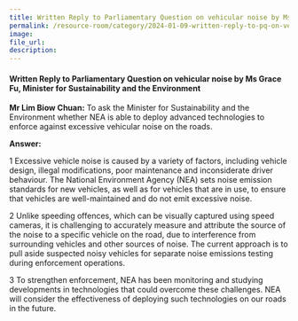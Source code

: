 ```yaml
---
title: Written Reply to Parliamentary Question on vehicular noise by Ms Grace Fu, Minister for Sustainability and the Environment
permalink: /resource-room/category/2024-01-09-written-reply-to-pq-on-vehicular-noise/
image:
file_url:
description:
---
```

 
#### Written Reply to Parliamentary Question on vehicular noise by Ms Grace Fu, Minister for Sustainability and the Environment

**Mr Lim Biow Chuan:** To ask the Minister for Sustainability and the Environment whether NEA is able to deploy advanced technologies to enforce against excessive vehicular noise on the roads.  

**Answer:**  

1 Excessive vehicle noise is caused by a variety of factors, including vehicle design, illegal modifications, poor maintenance and inconsiderate driver behaviour. The National Environment Agency (NEA) sets noise emission standards for new vehicles, as well as for vehicles that are in use, to ensure that vehicles are well-maintained and do not emit excessive noise.  

2 Unlike speeding offences, which can be visually captured using speed cameras, it is challenging to accurately measure and attribute the source of the noise to a specific vehicle on the road, due to interference from surrounding vehicles and other sources of noise. The current approach is to pull aside suspected noisy vehicles for separate noise emissions testing during enforcement operations.  

3 To strengthen enforcement, NEA has been monitoring and studying developments in technologies that could overcome these challenges. NEA will consider the effectiveness of deploying such technologies on our roads in the future.  
